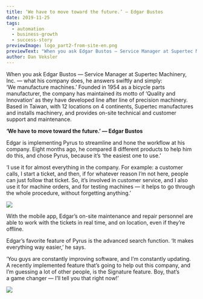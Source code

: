 ```yaml
---
title: ‘We have to move toward the future.’ — Edgar Bustos
date: 2019-11-25
tags:
  - automation
  - business-growth
  - success-story
previewImage: logo_part2-from-site-en.png
previewText: "When you ask Edgar Bustos — Service Manager at Supertec Machinery, Inc. — what his company does, he answers swiftly and simply: ‘We manufacture machines.’ Founded in 1954 as a bicycle parts manufacturer, the company has maintained its motto of ‘Quality and Innovation’ as they have developed line after line of precision machinery. Based in Taiwan, with 12 locations on 4 continents, Supertec manufactures and installs machinery, and provides on-site technical and customer support and maintenance."
author: Dan Veksler
---
```

When you ask Edgar Bustos — Service Manager at Supertec Machinery, Inc. — what his company does, he answers swiftly and simply: ‘We manufacture machines.’ Founded in 1954 as a bicycle parts manufacturer, the company has maintained its motto of ‘Quality and Innovation’ as they have developed line after line of precision machinery. Based in Taiwan, with 12 locations on 4 continents, Supertec manufactures and installs machinery, and provides on-site technical and customer support and maintenance.

**‘We have to move toward the future.’ — Edgar Bustos**

Edgar is implementing Pyrus to streamline and hone the workflow at his company. Eight months ago, he compared 8 different products to help him do this, and chose Pyrus, because it’s ‘the easiest one to use.’

‘I use it for almost everything in the company. For example: a customer calls, I start a ticket, and then, if for whatever reason I’m not here, people can just follow that ticket. So, it’s involved in customer service, and I also use it for machine orders, and for testing machines — it helps to go through the whole procedure, without forgetting anything.’

![](p52035b0cd6eea.webp)

With the mobile app, Edgar’s on-site maintenance and repair personnel are able to work with the tickets in real time, and on location, even if they’re offline.

Edgar’s favorite feature of Pyrus is the advanced search function. ‘It makes everything way easier,’ he says.

‘You guys are constantly improving software, and I’m constantly updating. A recently implemented feature that’s going to help out this company, and I’m guessing a lot of other people, is the Signature feature. Boy, that’s a game changer — I’ll tell you that right now!’

![](Full-Line-1-1.webp)
